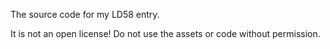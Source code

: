 The source code for my LD58 entry.

It is not an open license!
Do not use the assets or code without permission.
